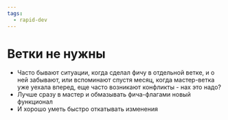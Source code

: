 ```yaml
---
tags:
  - rapid-dev
---
```


# Ветки не нужны

- Часто бывают ситуации, когда сделал фичу в отдельной ветке, и о ней забывают, или вспоминают спустя месяц, когда
  мастер-ветка уже уехала вперед, еще часто возникают конфликты - нах это надо?
- Лучше сразу в мастер и обмазывать фича-флагами новый функционал
- И хорошо уметь быстро откатывать изменения
